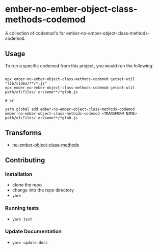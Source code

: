# ember-no-ember-object-class-methods-codemod


A collection of codemod's for ember-no-ember-object-class-methods-codemod.

## Usage

To run a specific codemod from this project, you would run the following:

```

npx ember-no-ember-object-class-methods-codemod getset-util "lib/video/**/*.js"
npx ember-no-ember-object-class-methods-codemod getset-util path/of/files/ or/some**/*glob.js

# or

yarn global add ember-no-ember-object-class-methods-codemod
ember-no-ember-object-class-methods-codemod <TRANSFORM NAME> path/of/files/ or/some**/*glob.js
```

## Transforms

<!--TRANSFORMS_START-->
* [no-ember-object-class-methods](transforms/no-ember-object-class-methods/README.md)
<!--TRANSFORMS_END-->

## Contributing

### Installation

* clone the repo
* change into the repo directory
* `yarn`

### Running tests

* `yarn test`

### Update Documentation

* `yarn update-docs`
